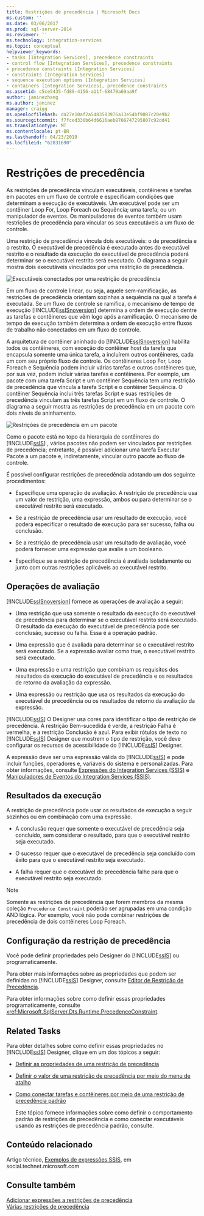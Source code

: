 ```yaml
---
title: Restrições de precedência | Microsoft Docs
ms.custom: ''
ms.date: 03/06/2017
ms.prod: sql-server-2014
ms.reviewer: ''
ms.technology: integration-services
ms.topic: conceptual
helpviewer_keywords:
- tasks [Integration Services], precedence constraints
- control flow [Integration Services], precedence constraints
- precedence constraints [Integration Services]
- constraints [Integration Services]
- sequence execution options [Integration Services]
- containers [Integration Services], precedence constraints
ms.assetid: c5ce5435-fd89-4156-a11f-68470a69aa9f
author: janinezhang
ms.author: janinez
manager: craigg
ms.openlocfilehash: da27e10af2a5483583976a13e54bf9087c20e9b2
ms.sourcegitcommit: f7fced330b64d6616aeb8766747295807c92dd41
ms.translationtype: MT
ms.contentlocale: pt-BR
ms.lasthandoff: 04/23/2019
ms.locfileid: "62831690"
---
```

# <a name="precedence-constraints"></a>Restrições de precedência
  As restrições de precedência vinculam executáveis, contêineres e tarefas em pacotes em um fluxo de controle e especificam condições que determinam a execução de executáveis. Um executável pode ser um contêiner Loop For, Loop Foreach ou Sequência; uma tarefa; ou um manipulador de eventos. Os manipuladores de eventos também usam restrições de precedência para vincular os seus executáveis a um fluxo de controle.  
  
 Uma restrição de precedência vincula dois executáveis: o de precedência e o restrito. O executável de precedência é executado antes do executável restrito e o resultado da execução do executável de precedência poderá determinar se o executável restrito será executado. O diagrama a seguir mostra dois executáveis vinculados por uma restrição de precedência.  
  
 ![Executáveis conectados por uma restrição de precedência](../media/ssis-pcsimple.gif "Executáveis conectados por uma restrição de precedência")  
  
 Em um fluxo de controle linear, ou seja, aquele sem-ramificação, as restrições de precedência orientam sozinhas a sequência na qual a tarefa é executada. Se um fluxo de controle se ramifica, o mecanismo de tempo de execução [!INCLUDE[ssISnoversion](../../../includes/ssisnoversion-md.md)] determina a ordem de execução dentre as tarefas e contêineres que vêm logo após a ramificação. O mecanismo de tempo de execução também determina a ordem de execução entre fluxos de trabalho não conectados em um fluxo de controle.  
  
 A arquitetura de contêiner aninhado do [!INCLUDE[ssISnoversion](../../../includes/ssisnoversion-md.md)] habilita todos os contêineres, com exceção do contêiner host da tarefa que encapsula somente uma única tarefa, a incluírem outros contêineres, cada um com seu próprio fluxo de controle. Os contêineres Loop For, Loop Foreach e Sequência podem incluir várias tarefas e outros contêineres que, por sua vez, podem incluir várias tarefas e contêineres. Por exemplo, um pacote com uma tarefa Script e um contêiner Sequência tem uma restrição de precedência que vincula a tarefa Script e o contêiner Sequência. O contêiner Sequência inclui três tarefas Script e suas restrições de precedência vinculam as três tarefas Script em um fluxo de controle. O diagrama a seguir mostra as restrições de precedência em um pacote com dois níveis de aninhamento.  
  
 ![Restrições de precedência em um pacote](../media/mw-dts-12.gif "Restrições de precedência em um pacote")  
  
 Como o pacote está no topo da hierarquia de contêineres do [!INCLUDE[ssIS](../../../includes/ssis-md.md)] , vários pacotes não podem ser vinculados por restrições de precedência; entretanto, é possível adicionar uma tarefa Executar Pacote a um pacote e, indiretamente, vincular outro pacote ao fluxo de controle.  
  
 É possível configurar restrições de precedência adotando um dos seguinte procedimentos:  
  
-   Especifique uma operação de avaliação. A restrição de precedência usa um valor de restrição, uma expressão, ambos ou para determinar se o executável restrito será executado.  
  
-   Se a restrição de precedência usar um resultado de execução, você poderá especificar o resultado de execução para ser sucesso, falha ou conclusão.  
  
-   Se a restrição de precedência usar um resultado de avaliação, você poderá fornecer uma expressão que avalie a um booleano.  
  
-   Especifique se a restrição de precedência é avaliada isoladamente ou junto com outras restrições aplicáveis ao executável restrito.  
  
## <a name="evaluation-operations"></a>Operações de avaliação  
 [!INCLUDE[ssISnoversion](../../../includes/ssisnoversion-md.md)] fornece as operações de avaliação a seguir:  
  
-   Uma restrição que usa somente o resultado da execução do executável de precedência para determinar se o executável restrito será executado. O resultado da execução do executável de precedência pode ser conclusão, sucesso ou falha. Essa é a operação padrão.  
  
-   Uma expressão que é avaliada para determinar se o executável restrito será executado. Se a expressão avaliar como true, o executável restrito será executado.  
  
-   Uma expressão e uma restrição que combinam os requisitos dos resultados da execução do executável de precedência e os resultados de retorno da avaliação da expressão.  
  
-   Uma expressão ou restrição que usa os resultados da execução do executável de precedência ou os resultados de retorno da avaliação da expressão.  
  
 [!INCLUDE[ssIS](../../../includes/ssis-md.md)] O Designer usa cores para identificar o tipo de restrição de precedência. A restrição Bem-sucedida é verde, a restrição Falha é vermelha, e a restrição Conclusão é azul. Para exibir rótulos de texto no [!INCLUDE[ssIS](../../../includes/ssis-md.md)] Designer que mostrem o tipo de restrição, você deve configurar os recursos de acessibilidade do [!INCLUDE[ssIS](../../../includes/ssis-md.md)] Designer.  
  
 A expressão deve ser uma expressão válida do [!INCLUDE[ssIS](../../../includes/ssis-md.md)] e pode incluir funções, operadores e, variáveis do sistema e personalizadas. Para obter informações, consulte [Expressões do Integration Services &#40;SSIS&#41;](../expressions/integration-services-ssis-expressions.md) e [Manipuladores de Eventos do Integration Services &#40;SSIS&#41;](../integration-services-ssis-variables.md).  
  
## <a name="execution-results"></a>Resultados da execução  
 A restrição de precedência pode usar os resultados de execução a seguir sozinhos ou em combinação com uma expressão.  
  
-   A conclusão requer que somente o executável de precedência seja concluído, sem considerar o resultado, para que o executável restrito seja executado.  
  
-   O sucesso requer que o executável de precedência seja concluído com êxito para que o executável restrito seja executado.  
  
-   A falha requer que o executável de precedência falhe para que o executável restrito seja executado.  
  
> [!NOTE]  
>  Somente as restrições de precedência que forem membros da mesma coleção `Precedence Constraint` poderão ser agrupadas em uma condição AND lógica. Por exemplo, você não pode combinar restrições de precedência de dois contêineres Loop Foreach.  
  
## <a name="configuration-of-the-precedence-constraint"></a>Configuração da restrição de precedência  
 Você pode definir propriedades pelo Designer do [!INCLUDE[ssIS](../../../includes/ssis-md.md)] ou programaticamente.  
  
 Para obter mais informações sobre as propriedades que podem ser definidas no [!INCLUDE[ssIS](../../../includes/ssis-md.md)] Designer, consulte [Editor de Restrição de Precedência](../precedence-constraint-editor.md).  
  
 Para obter informações sobre como definir essas propriedades programaticamente, consulte <xref:Microsoft.SqlServer.Dts.Runtime.PrecedenceConstraint>.  
  
## <a name="related-tasks"></a>Related Tasks  
 Para obter detalhes sobre como definir essas propriedades no [!INCLUDE[ssIS](../../../includes/ssis-md.md)] Designer, clique em um dos tópicos a seguir:  
  
-   [Definir as propriedades de uma restrição de precedência](../set-the-properties-of-a-precedence-constraint.md)  
  
-   [Definir o valor de uma restrição de precedência por meio do menu de atalho](../set-the-value-of-a-precedence-constraint-by-using-the-shortcut-menu.md)  
  
-   [Como conectar tarefas e contêineres por meio de uma restrição de precedência padrão](../connect-tasks-and-containers-by-using-a-default-precedence-constraint.md)  
  
     Este tópico fornece informações sobre como definir o comportamento padrão de restrições de precedência e como conectar executáveis usando as restrições de precedência padrão, consulte.  
  
## <a name="related-content"></a>Conteúdo relacionado  
 Artigo técnico, [Exemplos de expressões SSIS](https://go.microsoft.com/fwlink/?LinkId=220761), em social.technet.microsoft.com  
  
## <a name="see-also"></a>Consulte também  
 [Adicionar expressões a restrições de precedência](../add-expressions-to-precedence-constraints.md)   
 [Várias restrições de precedência](../multiple-precedence-constraints.md)  
  
  
